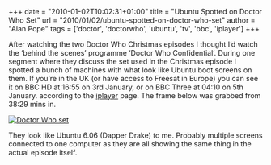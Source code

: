 +++
date = "2010-01-02T10:02:31+01:00"
title = "Ubuntu Spotted on Doctor Who Set"
url = "2010/01/02/ubuntu-spotted-on-doctor-who-set"
author = "Alan Pope"
tags = ['doctor', 'doctorwho', 'ubuntu', 'tv', 'bbc', 'iplayer']
+++

After watching the two Doctor Who Christmas episodes I thought I’d watch the ‘behind the scenes’ programme ‘Doctor Who Confidential’. During one segment where they discuss the set used in the Christmas episode I spotted a bunch of machines with what look like Ubuntu boot screens on them. If you’re in the UK (or have access to Freesat in Europe) you can see it on BBC HD at 16:55 on 3rd January, or on BBC Three at 04:10 on 5th January. according to the [iplayer](http://www.bbc.co.uk/programmes/b00pk6fg) page. The frame below was grabbed from 38:29 mins in.

[![Doctor Who set](http://popey.com/~alan/doctor_who_confidential_ubuntu_set_small.png)](http://popey.com/~alan/doctor_who_confidential_ubuntu_set.png)

They look like Ubuntu 6.06 (Dapper Drake) to me. Probably multiple screens connected to one computer as they are all showing the same thing in the actual episode itself.

